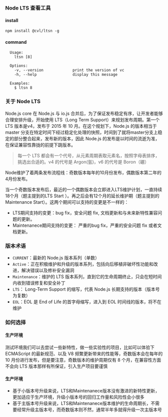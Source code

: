 ### Node LTS 查看工具

#### install

```
npm install @cvl/ltsn -g
```

#### command

```
  Usage:
    ltsn [8]

  Options:
    -v, --version             print the version of vc
    -h, --help                display this message

  Examples:
    $ ltsn 8
```

### 关于 Node LTS

Node.js core 在 Node.js 与 io.js 合并后，为了保证发布稳定有序，让开发者能够合理安排升级，开始使用 LTS（Long Term Support）来规划发布周期。第一个 LTS 版本是v4，发布于 2015 年 10 月。在这个规划下，Node.js 的版本相当于 master 分支在特定时间下经过稳定化处理的快照，时间到了就将master分支上稳定的部分整合起来，发布新的版本，因此 Node.js 的发布是以时间的流逝为准，在保证兼容性靠拢的前提下跳版本。

> 每一个 LTS 都会有一个代号，从元素周期表取元素名，按照字母表排序，挑选出合适的。v4 的代号是 Argon(氩)，v6 的代号是 Boron（硼）


Node维护了着两条发布流程线：奇数版本每年的10月份发布，偶数版本第二年的4月份发布。

当一个奇数版本发布后，最近的一个偶数版本会立即进入LTS维护计划，一直持续18个月（题主提到的LTS Start ）。再之后会有12个月的延长维护期（题主提到的Maintenance Start）。这两个期间可以支持的变更是不一样的：

- LTS期间支持的变更：bug fix，安全问题 fix, 文档更新和与未来新特性兼容问题的更新。
- Maintenanece期间支持的变更： 严重的bug fix，严重的安全问题 fix 或者文档更新。


### 版本术语

- `CURRENT`：最新的 Node.js 版本系列（单数）
- `Active`：正在积极维护和升级的版本系列，包括向后移植非破坏性功能和改进，解决错误以及修补安全漏洞
- `Maintenance`：维护的 LTS 版本系列，直到它的生命周期终止，只会在短时间内收到错误修复和安全补丁
- `LTS`： Long-Term Support 的缩写，代表 Node.js 长期支持的版本（版本号为复数）
- `EOL`：EOL 是 End of Life 的首字母缩写，进入到 EOL 时间线的版本，将不在维护

### 如何选择

#### 生产环境 

测试环境我们可以去尝试一些新特性，做一些实验性的项目，比如可以体验下 ECMAScript 的最新规范、以及 V8 频繁更新带来的性能等，奇数版本会在每年的 10 月份进行发布，但是要注意，奇数版本的维护周期仅有 8 个月，在兼容性方面不会向 LTS 版本那样有所保证，引入生产项目要谨慎

#### 生产环境 

- 基于小版本号升级来说，LTS和Maintenanece版本没有激进的新特性更新，更加适应于生产环境，升级小版本号的回归工作量和风险性会小很多
- 基于主版本号升级来说，LTS和Maintenanece版本维护的生命周期长，不需要经常升级主版本号，而奇数版本则不然，通常半年多就得升级一次主版本号

